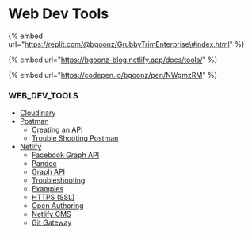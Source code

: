 # Web Dev Tools

{% embed url="https://replit.com/@bgoonz/GrubbyTrimEnterprise\#index.html" %}

{% embed url="https://bgoonz-blog.netlify.app/docs/tools/" %}

{% embed url="https://codepen.io/bgoonz/pen/NWgmzRM" %}

### WEB_DEV_TOOLS

- [Cloudinary](https://bryan-guner.gitbook.io/web-dev-hub-docs/web_dev_tools/cloudinary)
- [Postman](https://bryan-guner.gitbook.io/web-dev-hub-docs/web_dev_tools/postman/README)
  - [Creating an API](https://bryan-guner.gitbook.io/web-dev-hub-docs/web_dev_tools/postman/creating-an-api)
  - [Trouble Shooting Postman](https://bryan-guner.gitbook.io/web-dev-hub-docs/web_dev_tools/postman/trouble-shooting-postman)
- [Netlify](https://bryan-guner.gitbook.io/web-dev-hub-docs/web_dev_tools/netlify/README)
  - [Facebook Graph API](https://bryan-guner.gitbook.io/web-dev-hub-docs/web_dev_tools/netlify/facebook-graph-api)
  - [Pandoc](https://bryan-guner.gitbook.io/web-dev-hub-docs/web_dev_tools/netlify/pandoc)
  - [Graph API](https://bryan-guner.gitbook.io/web-dev-hub-docs/web_dev_tools/netlify/graph-api)
  - [Troubleshooting](https://bryan-guner.gitbook.io/web-dev-hub-docs/web_dev_tools/netlify/troubleshooting)
  - [Examples](https://bryan-guner.gitbook.io/web-dev-hub-docs/web_dev_tools/netlify/examples)
  - [HTTPS \(SSL\)](https://bryan-guner.gitbook.io/web-dev-hub-docs/web_dev_tools/netlify/https-ssl)
  - [Open Authoring](https://bryan-guner.gitbook.io/web-dev-hub-docs/web_dev_tools/netlify/open-authoring)
  - [Netlify CMS](https://bryan-guner.gitbook.io/web-dev-hub-docs/web_dev_tools/netlify/netlify-cms)
  - [Git Gateway](https://bryan-guner.gitbook.io/web-dev-hub-docs/web_dev_tools/netlify/git-gateway)
